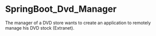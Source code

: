 # SpringBoot_Dvd_Manager
 The manager of a DVD store wants to create an application to remotely manage his DVD stock (Extranet).
